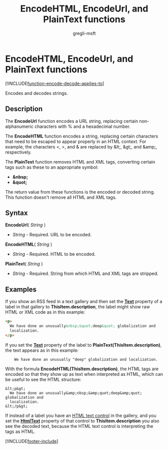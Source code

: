﻿---
title: EncodeHTML, EncodeUrl, and PlainText functions
description: Reference information including syntax and examples for the EncodeHTML, EncodeUrl, and PlainText functions.
author: gregli-msft

ms.topic: reference
ms.custom: canvas
ms.reviewer: mkaur
ms.date: 6/10/2024
ms.subservice: power-fx
ms.author: gregli
search.audienceType:
  - maker
contributors:
  - gregli-msft
  - mduelae
  - gregli
  - carlosff
no-loc: ["EncodeHTML","EncodeUrl","PlainText"]
---

# EncodeHTML, EncodeUrl, and PlainText functions
[!INCLUDE[function-encode-decode-applies-to](includes/function-encode-decode-applies-to.md)]



Encodes and decodes strings.

## Description

The **EncodeUrl** function encodes a URL string, replacing certain non-alphanumeric characters with % and a hexadecimal number.

The **EncodeHTML** function encodes a string, replacing certain characters that need to be escaped to appear properly in an HTML context. For example, the characters &lt;, &gt;, and &amp; are replaced by &amp;lt;, &amp;gt;, and &amp;amp;, respectively.

The **PlainText** function removes HTML and XML tags, converting certain tags such as these to an appropriate symbol:

- **&amp;nbsp;**
- **&amp;quot;**

The return value from these functions is the encoded or decoded string. This function doesn't remove all HTML and XML tags.

## Syntax

**EncodeUrl**( _String_ )

- _String_ - Required. URL to be encoded.

**EncodeHTML**( _String_ )

- _String_ - Required. HTML to be encoded.

**PlainText**( _String_ )

- _String_ - Required. String from which HTML and XML tags are stripped.

## Examples

If you show an RSS feed in a text gallery and then set the **[Text](/power-apps/maker/canvas-apps/controls/properties-core)** property of a label in that gallery to **ThisItem.description**, the label might show raw HTML or XML code as in this example:

```html
<p>
  We have done an unusually&nbsp;&quot;deep&quot; globalization and
  localization.
</p>
```

If you set the **[Text](/power-apps/maker/canvas-apps/controls/properties-core)** property of the label to **PlainText(ThisItem.description)**, the text appears as in this example:

```
    We have done an unusually "deep" globalization and localization.
```

With the formula **EncodeHTML(ThisItem.description)**, the HTML tags are encoded so that they show up as text when interpreted as HTML, which can be useful to see the HTML structure:

```
&lt;p&gt;
  We have done an unusually&amp;nbsp;&amp;quot;deep&amp;quot; globalization and
  localization.
&lt;/p&gt;
```

If instead of a label you have an [HTML text control](/power-apps/maker/canvas-apps/controls/control-html-text) in the gallery, and you set the **[HtmlText](/power-apps/maker/canvas-apps/controls/control-html-text)** property of that control to **ThisItem.description** you also see the decoded text, because the HTML text control is interpreting the tags as HTML.

[!INCLUDE[footer-include](../../includes/footer-banner.md)]









































































































































